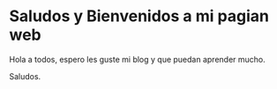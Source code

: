 # Saludos y Bienvenidos a mi pagian web
Hola a todos, espero les guste mi blog y que puedan aprender mucho.

Saludos.
